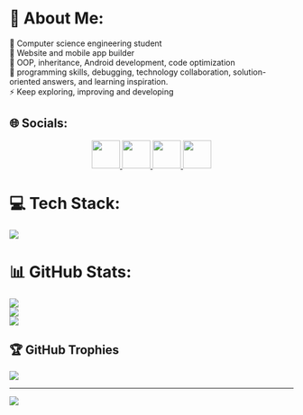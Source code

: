 # 💫 About Me:
🔭 Computer science engineering student<br>👯 Website and mobile app builder<br>🌱 OOP, inheritance, Android development, code optimization<br>💬 programming skills, debugging, technology collaboration, solution-oriented answers, and learning inspiration.<br>⚡ Keep exploring, improving and developing


## 🌐 Socials:
<p align="center">
  <a href="https://discord.gg/marcellohugo">
    <img src="https://skillicons.dev/icons?i=discord" width="50">
  </a>
  <a href="https://instagram.com/marcellohugo__">
    <img src="https://skillicons.dev/icons?i=instagram" width="50">
  </a>
  <a href="https://linkedin.com/in/marcellohugo">
    <img src="https://skillicons.dev/icons?i=linkedin" width="50">
  </a>
  <a href="https://medium.com/@marcellohugo">
    <img src="https://skillicons.dev/icons?i=medium" width="50">
  </a>
</p>

# 💻 Tech Stack:
<p align="left">
  <img src="https://skillicons.dev/icons?i=c,cpp,css,html,java,js,python,php,windows,bash,kotlin,mysql,laravel,flutter,sass,react,figma,nextjs,tailwind,wordpress,powershell" />
</p>

# 📊 GitHub Stats:
![](https://github-readme-stats.vercel.app/api?username=marcellohugo&theme=dark&hide_border=true&include_all_commits=false&count_private=false)<br/>
![](https://nirzak-streak-stats.vercel.app/?user=marcellohugo&theme=dark&hide_border=true)<br/>
![](https://github-readme-stats.vercel.app/api/top-langs/?username=marcellohugo&theme=dark&hide_border=true&include_all_commits=false&count_private=false&layout=compact)

## 🏆 GitHub Trophies
![](https://github-profile-trophy.vercel.app/?username=marcellohugo&theme=dark&no-frame=true&no-bg=true&margin-w=4)

---
[![](https://visitcount.itsvg.in/api?id=marcellohugo&icon=6&color=1)](https://visitcount.itsvg.in)

<!-- Proudly created with GPRM ( https://gprm.itsvg.in ) -->
